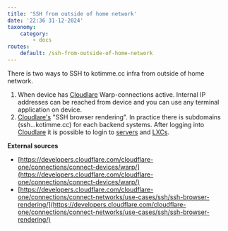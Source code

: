 ```yaml
---
title: 'SSH from outside of home network'
date: '22:36 31-12-2024'
taxonomy:
    category:
        - docs
routes:
    default: /ssh-from-outside-of-home-network
---
```


There is two ways to SSH to kotimme.cc infra from outside of home network.

1. When device has [Cloudlare](/cloudflare) Warp-connections active. Internal IP addresses can be reached from device and you can use any terminal application on device.
2. [Cloudlare's](/cloudflare) "SSH browser rendering". In practice there is subdomains (ssh...kotimme.cc) for each backend systems. After logging into [Cloudlare](/cloudflare) it is possible to login to [servers](/computers) and [LXCs](https://wiki.kotimme.cc/en/lxc).

**External sources**
* [https://developers.cloudflare.com/cloudflare-one/connections/connect-devices/warp/](https://developers.cloudflare.com/cloudflare-one/connections/connect-devices/warp/)
* [https://developers.cloudflare.com/cloudflare-one/connections/connect-networks/use-cases/ssh/ssh-browser-rendering/](https://developers.cloudflare.com/cloudflare-one/connections/connect-networks/use-cases/ssh/ssh-browser-rendering/)